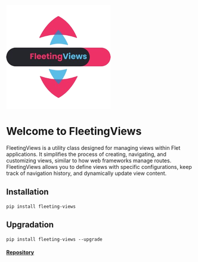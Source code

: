 ![Build Status](logo.png)
# Welcome to FleetingViews

FleetingViews is a utility class designed for managing views within Flet applications. It simplifies the process of creating, navigating, and customizing views, similar to how web frameworks manage routes. FleetingViews allows you to define views with specific configurations, keep track of navigation history, and dynamically update view content.

## Installation
```
pip install fleeting-views
```

## Upgradation
```
pip install fleeting-views --upgrade
```


#### [Repository](https://arellanobrunoc.github.io/FleetingViews/)
